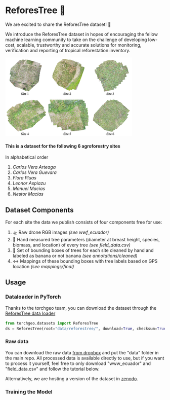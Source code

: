 # ReforesTree 🌴

We are excited to share the ReforesTree dataset! 🎉

We introduce the ReforesTree dataset in hopes of encouraging the fellow machine learning community to take on the challenge of developing low-cost, scalable, trustworthy and accurate solutions for monitoring, verification and reporting of tropical reforestation inventory. 

<img src="utils/illustrations/all_sites.png" alt="illustration of all sites" width="400"/>

#### This is a dataset for the following 6 agroforestry sites
In alphabetical order
1. _Carlos Vera Arteaga_
2. _Carlos Vera Guevara_
3. _Flora Pluas_
4. _Leonor Aspiazu_
5. _Manuel Macias_
6. _Nestor Macias_


## Dataset Components
For each site the data we publish consists of four components free for use:
1. 🛸 Raw drone RGB images _(see wwf_ecuador)_
2. 🌴 Hand measured tree parameters (diameter at breast height, species, biomass, and location) of every tree _(see field_data.csv)_
3. 🔲 Set of bounding boxes of trees for each site cleaned by hand and labeled as banana or not banana _(see annotations/cleaned)_
4. ↔️ Mappings of these bounding boxes with tree labels based on GPS location _(see mappings/final)_

## Usage

### Dataloader in PyTorch

Thanks to the torchgeo team, you can download the dataset through the [ReforesTree data loader](https://torchgeo.readthedocs.io/en/latest/api/datasets.html?highlight=reforestree#reforestree)

```python
from torchgeo.datasets import ReforesTree
ds = ReforesTree(root="data/reforestree/", download=True, checksum=True)
```

### Raw data

You can download the raw data [from dropbox](https://www.dropbox.com/scl/fo/qzlq48k06dbksvrl3kk1o/h?dl=0&rlkey=hpq3r63b1tbpqa02f5tyh8l6s) and put the "data" folder in the main repo. All processed data is available directly to use, but if you want to process it yourself, feel free to only download "www_ecuador" and "field_data.csv" and follow the tutorial below.

Alternatively, we are hosting a version of the dataset in [zenodo](https://zenodo.org/record/6813783).

### Training the Model


